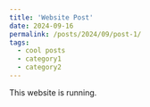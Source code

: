 ```yaml
---
title: 'Website Post'
date: 2024-09-16
permalink: /posts/2024/09/post-1/
tags:
  - cool posts
  - category1
  - category2
---
```


This website is running.
